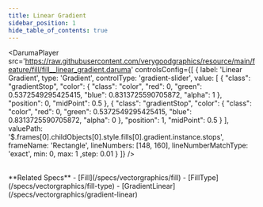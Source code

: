 ```yaml
---
title: Linear Gradient
sidebar_position: 1
hide_table_of_contents: true
---
```


<DarumaPlayer
  src='https://raw.githubusercontent.com/verygoodgraphics/resource/main/feature/fill/fill__linear_gradient.daruma'
  controlsConfig={[
    {
      label:  'Linear Gradient',
      type: 'Gradient',
      controlType: 'gradient-slider',
      value: [
        {
          "class": "gradientStop",
          "color": {
            "class": "color",
            "red": 0,
            "green": 0.5372549295425415,
            "blue": 0.8313725590705872,
            "alpha": 1
          },
          "position": 0,
          "midPoint": 0.5
        },
        {
          "class": "gradientStop",
          "color": {
            "class": "color",
            "red": 0,
            "green": 0.5372549295425415,
            "blue": 0.8313725590705872,
            "alpha": 0
          },
          "position": 1,
          "midPoint": 0.5
        }
      ],
      valuePath: '$.frames[0].childObjects[0].style.fills[0].gradient.instance.stops',
      frameName: 'Rectangle',
      lineNumbers: [148, 160],
      lineNumberMatchType: 'exact',
      min: 0,
      max: 1
      ,step: 0.01
    }
  ]}
/>

<br />
**Related Specs**
- [Fill](/specs/vectorgraphics/fill)
- [FillType](/specs/vectorgraphics/fill-type)
- [GradientLinear](/specs/vectorgraphics/gradient-linear)
